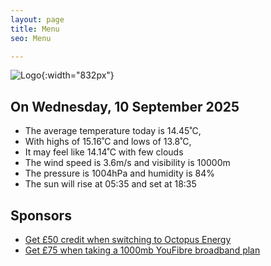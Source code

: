 ```yaml
---
layout: page
title: Menu
seo: Menu

---
```


![Logo](/images/logo.jpg){:width="832px"}

<!-- weather_marker starts -->
## On Wednesday, 10 September 2025

- The average temperature today is 14.45˚C,
- With highs of 15.16˚C and lows of 13.8˚C,
- It may feel like 14.14˚C with few clouds
- The wind speed is 3.6m/s and visibility is 10000m
- The pressure is 1004hPa and humidity is 84%
- The sun will rise at 05:35 and set at 18:35

<!-- weather_marker ends -->

## Sponsors

- [Get £50 credit when switching to Octopus Energy](https://bit.ly/3oD1nnS)
- [Get £75 when taking a 1000mb YouFibre broadband plan](https://aklam.io/91zWhU?)
